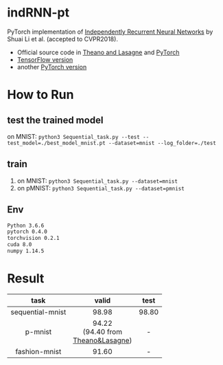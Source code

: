 # indRNN-pt
PyTorch implementation of [Independently Recurrent Neural Networks](https://arxiv.org/pdf/1803.04831.pdf) by Shuai Li et al. (accepted to CVPR2018).

- Official source code in [Theano and Lasagne](https://github.com/Sunnydreamrain/IndRNN_Theano_Lasagne) and [PyTorch](https://github.com/Sunnydreamrain/IndRNN_pytorch)
- [TensorFlow version](https://github.com/batzner/indrnn)
- another [PyTorch version](https://github.com/StefOe/indrnn-pytorch)

# How to Run
## test the trained model
on MNIST: `python3 Sequential_task.py --test --test_model=./best_model_mnist.pt --dataset=mnist --log_folder=./test`

## train
1. on MNIST: `python3 Sequential_task.py --dataset=mnist`
2. on pMNIST: `python3 Sequential_task.py --dataset=pmnist`

## Env

```bash
Python 3.6.6
pytorch 0.4.0
torchvision 0.2.1
cuda 8.0
numpy 1.14.5
```

# Result

| task  | valid | test |
|:------:|:------:|:------:|
| sequential-mnist |  98.98 | 98.80 |
| p-mnist | 94.22<br> (94.40 from <br>[Theano&Lasagne](https://github.com/Sunnydreamrain/IndRNN_Theano_Lasagne)) | - |
| fashion-mnist | 91.60 | - |
